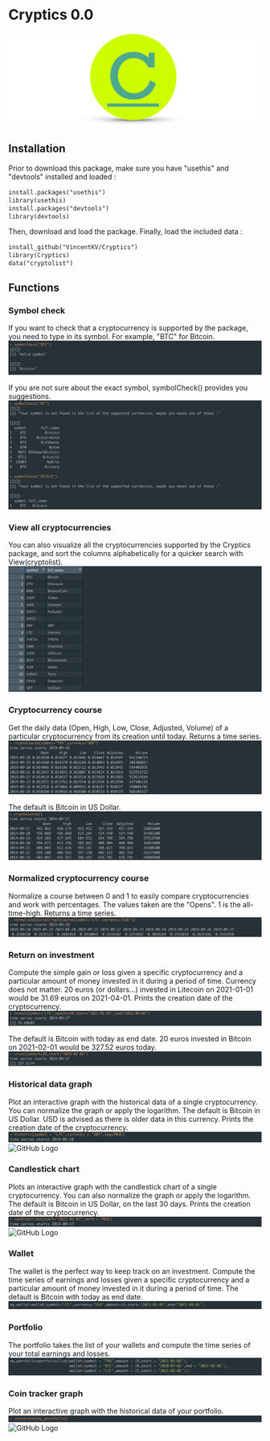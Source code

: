 # Cryptics 0.0

![GitHub Logo](/images/banner.png)

## Installation
Prior to download this package, make sure you have "usethis" and "devtools" installed and loaded :
```
install.packages("usethis")
library(usethis)
install.packages("devtools")
library(devtools)
```
Then, download and load the package. Finally, load the included data :
```
install_github("VincentKV/Cryptics")
library(Cryptics)
data("cryptolist")
```
## Functions

### Symbol check

If you want to check that a cryptocurrency is supported by the package, you need to type in its symbol. For example, "BTC" for Bitcoin. 
![GitHub Logo](/images/symbolcheck1new.png)

If you are not sure about the exact symbol, symbolCheck() provides you suggestions.
![GitHub Logo](/images/symbolcheck2new.png)

### View all cryptocurrencies

You can also visualize all the cryptocurrencies supported by the Cryptics package, and sort the columns alphabetically for a quicker search with View(cryptolist).
![GitHub Logo](/images/viewall1.png)

### Cryptocurrency course

Get the daily data (Open, High, Low, Close, Adjusted, Volume) of a particular cryptocurrency from its creation until today. Returns a time series.
![GitHub Logo](/images/cryptocourse1.png)

The default is Bitcoin in US Dollar.
![GitHub Logo](/images/cryptocourse2.png)

### Normalized cryptocurrency course

Normalize a course between 0 and 1 to easily compare cryptocurrencies and work with percentages. The values taken are the "Opens". 1 is the all-time-high. Returns a time series.
![GitHub Logo](/images/normalizedcourse.png)

### Return on investment

Compute the simple gain or loss given a specific cryptocurrency and a particular amount of money invested in it during a period of time. Currency does not matter. 20 euros (or dollars...) invested in Litecoin on 2021-01-01 would be 31.69 euros on 2021-04-01. Prints the creation date of the cryptocurrency.
![GitHub Logo](/images/invest1.png)

The default is Bitcoin with today as end date. 20 euros invested in Bitcoin on 2021-02-01 would be 327.52 euros today.
![GitHub Logo](/images/invest2.png)

### Historical data graph

Plot an interactive graph with the historical data of a single cryptocurrency. You can normalize the graph or apply the logarithm. The default is Bitcoin in US Dollar. USD is advised as there is older data in this currency. Prints the creation date of the cryptocurrency.
![GitHub Logo](/images/historiccommand.png)
![GitHub Logo](/images/historic.png)

### Candlestick chart

Plots an interactive graph with the candlestick chart of a single cryptocurrency. You can also normalize the graph or apply the logarithm. The default is Bitcoin in US Dollar, on the last 30 days. Prints the creation date of the cryptocurrency.
![GitHub Logo](/images/candlestickcommand.png)
![GitHub Logo](/images/candlestick.png)

### Wallet 

The wallet is the perfect way to keep track on an investment.
Compute the time series of earnings and losses given a specific cryptocurrency and a particular amount of money invested in it during a period of time. The default is Bitcoin with today as end date. 
![GitHub Logo](/images/wallet.png)

### Portfolio

The portfolio takes the list of your wallets and compute the time series of your total earnings and losses.
![GitHub Logo](/images/portfolio.png)

### Coin tracker graph

Plot an interactive graph with the historical data of your portfolio.
![GitHub Logo](/images/cointrackcommand.png)
![GitHub Logo](/images/cointrack.png)
